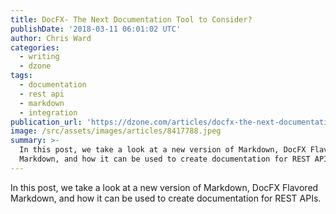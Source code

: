 ```yaml
---
title: DocFX- The Next Documentation Tool to Consider?
publishDate: '2018-03-11 06:01:02 UTC'
author: Chris Ward
categories:
  - writing
  - dzone
tags:
  - documentation
  - rest api
  - markdown
  - integration
publication_url: 'https://dzone.com/articles/docfx-the-next-documentation-tool-to-consider'
image: /src/assets/images/articles/8417788.jpeg
summary: >-
  In this post, we take a look at a new version of Markdown, DocFX Flavored
  Markdown, and how it can be used to create documentation for REST APIs.
---
```

In this post, we take a look at a new version of Markdown, DocFX Flavored Markdown, and how it can be used to create documentation for REST APIs.

